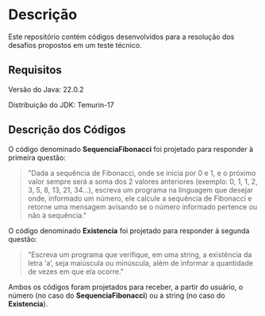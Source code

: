 # **Descrição**
Este repositório contém códigos desenvolvidos para a resolução dos desafios propostos em um teste técnico.

## **Requisitos**
Versão do Java: 22.0.2

Distribuição do JDK: Temurin-17

## Descrição dos Códigos

O código denominado **SequenciaFibonacci** foi projetado para responder à primeira questão:

> "Dada a sequência de Fibonacci, onde se inicia por 0 e 1, e o próximo valor sempre será a soma dos 2 valores anteriores (exemplo: 0, 1, 1, 2, 3, 5, 8, 13, 21, 34...), escreva um programa na linguagem que desejar onde, informado um número, ele calcule a sequência de Fibonacci e retorne uma mensagem avisando se o número informado pertence ou não à sequência."

O código denominado **Existencia** foi projetado para responder à segunda questão:

> "Escreva um programa que verifique, em uma string, a existência da letra ‘a’, seja maiúscula ou minúscula, além de informar a quantidade de vezes em que ela ocorre."

Ambos os códigos foram projetados para receber, a partir do usuário, o número (no caso do **SequenciaFibonacci**) ou a string (no caso do **Existencia**).
